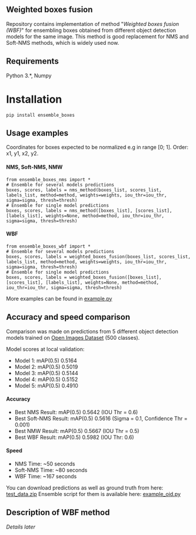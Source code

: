 ## Weighted boxes fusion

Repository contains implementation of method "_Weighted boxes fusion (WBF)_" for ensembling boxes obtained from different object detection models for the same image. This method is good replacement for NMS and Soft-NMS methods, which is widely used now.

## Requirements

Python 3.*, Numpy

# Installation

`pip install ensemble_boxes`

## Usage examples

Coordinates for boxes expected to be normalized e.g in range [0; 1]. Order: x1, y1, x2, y2. 

#### NMS, Soft-NMS, NMW

```
from ensemble_boxes_nms import *
# Ensemble for several models predictions
boxes, scores, labels = nms_method(boxes_list, scores_list, labels_list, method=method, weights=weights, iou_thr=iou_thr, sigma=sigma, thresh=thresh)
# Ensemble for single model predictions
boxes, scores, labels = nms_method([boxes_list], [scores_list], [labels_list], weights=None, method=method, iou_thr=iou_thr, sigma=sigma, thresh=thresh)
```

#### WBF

```
from ensemble_boxes_wbf import *
# Ensemble for several models predictions
boxes, scores, labels = weighted_boxes_fusion(boxes_list, scores_list, labels_list, method=method, weights=weights, iou_thr=iou_thr, sigma=sigma, thresh=thresh)
# Ensemble for single model predictions
boxes, scores, labels = weighted_boxes_fusion([boxes_list], [scores_list], [labels_list], weights=None, method=method, iou_thr=iou_thr, sigma=sigma, thresh=thresh)
```

More examples can be found in [example.py](./example.py)

## Accuracy and speed comparison

Comparison was made on predictions from 5 different object detection models trained on [Open Images Dataset](https://storage.googleapis.com/openimages/web/index.html) (500 classes).

Model scores at local validation: 
* Model 1: mAP(0.5) 0.5164
* Model 2: mAP(0.5) 0.5019
* Model 3: mAP(0.5) 0.5144
* Model 4: mAP(0.5) 0.5152
* Model 5: mAP(0.5) 0.4910

#### Accuracy

* Best NMS Result: mAP(0.5) 0.5642 (IOU Thr = 0.6)
* Best Soft-NMS Result: mAP(0.5) 0.5616 (Sigma = 0.1, Confidence Thr = 0.001)
* Best NMW Result: mAP(0.5) 0.5667 (IOU Thr = 0.5)
* Best WBF Result: mAP(0.5) 0.5982 (IOU Thr: 0.6) 

#### Speed

* NMS Time: ~50 seconds
* Soft-NMS Time: ~80 seconds
* WBF Time: ~167 seconds

You can download predictions as well as ground truth from here: [test_data.zip]()
Ensemble script for them is available here: [example_oid.py](./example_oid.py)

## Description of WBF method

_Details later_

